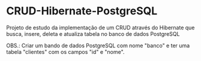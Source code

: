 # CRUD-Hibernate-PostgreSQL
Projeto de estudo da implementação de um CRUD através do Hibernate que busca, insere, deleta e atualiza tabela no banco de dados PostgreSQL

OBS.: Criar um bando de dados PostgreSQL com nome "banco" e ter uma tabela "clientes" com os campos "id" e "nome".
